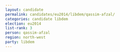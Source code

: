 ```yaml
---
layout: candidate
permalink: candidates/eu2014/libdem/qassim-afzal/
categories: candidate libdem
election: eu2014
list-rank: 3
person: qassim-afzal
region: north-west
party: libdem
---
```

